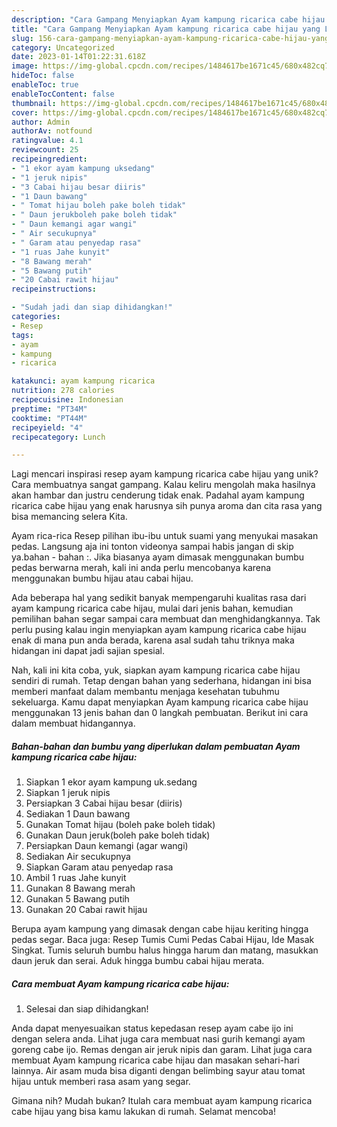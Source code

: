 ```yaml
---
description: "Cara Gampang Menyiapkan Ayam kampung ricarica cabe hijau yang Lezat"
title: "Cara Gampang Menyiapkan Ayam kampung ricarica cabe hijau yang Lezat"
slug: 156-cara-gampang-menyiapkan-ayam-kampung-ricarica-cabe-hijau-yang-lezat
category: Uncategorized
date: 2023-01-14T01:22:31.618Z
image: https://img-global.cpcdn.com/recipes/1484617be1671c45/680x482cq70/ayam-kampung-ricarica-cabe-hijau-foto-resep-utama.jpg
hideToc: false
enableToc: true
enableTocContent: false
thumbnail: https://img-global.cpcdn.com/recipes/1484617be1671c45/680x482cq70/ayam-kampung-ricarica-cabe-hijau-foto-resep-utama.jpg
cover: https://img-global.cpcdn.com/recipes/1484617be1671c45/680x482cq70/ayam-kampung-ricarica-cabe-hijau-foto-resep-utama.jpg
author: Admin
authorAv: notfound
ratingvalue: 4.1
reviewcount: 25
recipeingredient:
- "1 ekor ayam kampung uksedang"
- "1 jeruk nipis"
- "3 Cabai hijau besar diiris"
- "1 Daun bawang"
- " Tomat hijau boleh pake boleh tidak"
- " Daun jerukboleh pake boleh tidak"
- " Daun kemangi agar wangi"
- " Air secukupnya"
- " Garam atau penyedap rasa"
- "1 ruas Jahe kunyit"
- "8 Bawang merah"
- "5 Bawang putih"
- "20 Cabai rawit hijau"
recipeinstructions:

- "Sudah jadi dan siap dihidangkan!"
categories:
- Resep
tags:
- ayam
- kampung
- ricarica

katakunci: ayam kampung ricarica 
nutrition: 278 calories
recipecuisine: Indonesian
preptime: "PT34M"
cooktime: "PT44M"
recipeyield: "4"
recipecategory: Lunch

---
```





Lagi mencari inspirasi resep ayam kampung ricarica cabe hijau yang unik? Cara membuatnya sangat gampang. Kalau keliru mengolah maka hasilnya akan hambar dan justru cenderung tidak enak. Padahal ayam kampung ricarica cabe hijau yang enak harusnya sih punya aroma dan cita rasa yang bisa memancing selera Kita.





Ayam rica-rica Resep pilihan ibu-ibu untuk suami yang menyukai masakan pedas. Langsung aja ini tonton videonya sampai habis jangan di skip ya.bahan - bahan :. Jika biasanya ayam dimasak menggunakan bumbu pedas berwarna merah, kali ini anda perlu mencobanya karena menggunakan bumbu hijau atau cabai hijau.

Ada beberapa hal yang sedikit banyak mempengaruhi kualitas rasa dari ayam kampung ricarica cabe hijau, mulai dari jenis bahan, kemudian pemilihan bahan segar sampai cara membuat dan menghidangkannya. Tak perlu pusing kalau ingin menyiapkan ayam kampung ricarica cabe hijau enak di mana pun anda berada, karena asal sudah tahu triknya maka hidangan ini dapat jadi sajian spesial.






Nah, kali ini kita coba, yuk, siapkan ayam kampung ricarica cabe hijau sendiri di rumah. Tetap dengan bahan yang sederhana, hidangan ini bisa memberi manfaat dalam membantu menjaga kesehatan tubuhmu sekeluarga. Kamu dapat menyiapkan Ayam kampung ricarica cabe hijau menggunakan 13 jenis bahan dan 0 langkah pembuatan. Berikut ini cara dalam membuat hidangannya.

<!--inarticleads1-->

##### Bahan-bahan dan bumbu yang diperlukan dalam pembuatan Ayam kampung ricarica cabe hijau:

1. Siapkan 1 ekor ayam kampung uk.sedang
1. Siapkan 1 jeruk nipis
1. Persiapkan 3 Cabai hijau besar (diiris)
1. Sediakan 1 Daun bawang
1. Gunakan  Tomat hijau (boleh pake boleh tidak)
1. Gunakan  Daun jeruk(boleh pake boleh tidak)
1. Persiapkan  Daun kemangi (agar wangi)
1. Sediakan  Air secukupnya
1. Siapkan  Garam atau penyedap rasa
1. Ambil 1 ruas Jahe kunyit
1. Gunakan 8 Bawang merah
1. Gunakan 5 Bawang putih
1. Gunakan 20 Cabai rawit hijau


Berupa ayam kampung yang dimasak dengan cabe hijau keriting hingga pedas segar. Baca juga: Resep Tumis Cumi Pedas Cabai Hijau, Ide Masak Singkat. Tumis seluruh bumbu halus hingga harum dan matang, masukkan daun jeruk dan serai. Aduk hingga bumbu cabai hijau merata. 

<!--inarticleads2-->

##### Cara membuat Ayam kampung ricarica cabe hijau:


1. Selesai dan siap dihidangkan!

Anda dapat menyesuaikan status kepedasan resep ayam cabe ijo ini dengan selera anda. Lihat juga cara membuat nasi gurih kemangi ayam goreng cabe ijo. Remas dengan air jeruk nipis dan garam. Lihat juga cara membuat Ayam kampung ricarica cabe hijau dan masakan sehari-hari lainnya. Air asam muda bisa diganti dengan belimbing sayur atau tomat hijau untuk memberi rasa asam yang segar. 

Gimana nih? Mudah bukan? Itulah cara membuat ayam kampung ricarica cabe hijau yang bisa kamu lakukan di rumah. Selamat mencoba!
